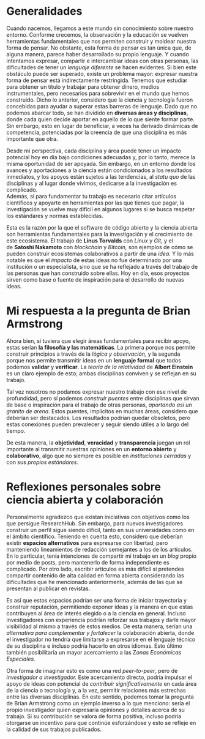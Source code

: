 # Generalidades

Cuando nacemos, llegamos a este mundo sin conocimiento sobre nuestro entorno. Conforme crecemos, la observación y la educación se vuelven herramientas fundamentales que nos permiten construir y moldear nuestra forma de pensar. No obstante, esta forma de pensar es tan única que, de alguna manera, parece haber desarrollado su propio lenguaje. Y cuando intentamos expresar, compartir e intercambiar ideas con otras personas, las dificultades de tener un *lenguaje diferente* se hacen evidentes. Si bien este obstáculo puede ser superado, existe un problema mayor: expresar nuestra forma de pensar está indirectamente restringida. Tenemos que estudiar para obtener un título y trabajar para obtener dinero, medios instrumentales, pero necesarios para sobrevivir en el mundo que hemos construido. Dicho lo anterior, considero que la ciencia y tecnología fueron concebidas para ayudar a superar estas barreras de lenguaje. Dado que no podemos abarcar todo, se han dividido en **diversas áreas y disciplinas**, donde cada quien decide aportar en aquello de lo que siente formar parte. Sin embargo, esto en lugar de beneficiar, a veces ha derivado dinámicas de competencia, potenciadas por la creencia de que una disciplina es más importante que otra.

Desde mi perspectiva, cada disciplina y área puede tener un impacto potencial hoy en día bajo condiciones adecuadas y, por lo tanto, merece la misma oportunidad de ser apoyada. Sin embargo, en un entorno donde los avances y aportaciones a la ciencia están condicionados a los resultados inmediatos, y los apoyos están sujetos a las tendencias, al *statu quo* de las disciplinas y al lugar donde vivimos, dedicarse a la investigación es complicado.  
Además, si para fundamentar tu trabajo es necesario citar artículos científicos y apoyarte en herramientas por las que tienes que pagar, la investigación se vuelve muy difícil en algunos lugares si se busca respetar los estándares y normas establecidas.

Esta es la razón por la que el software de código abierto y la ciencia abierta son herramientas fundamentales para la investigación y el crecimiento de este ecosistema. El trabajo de **Linus Torvalds** con *Linux* y *Git,* y el de **Satoshi Nakamoto** con *blockchain* y *Bitcoin,* son ejemplos de cómo se pueden construir ecosistemas colaborativos a partir de una *idea*. Y lo más notable es que el *impacto* de estas ideas no fue determinado por una institución o un especialista, sino que se ha reflejado a través del trabajo de las personas que han construido sobre ellas. Hoy en día, esos proyectos sirven como base o fuente de inspiración para el desarrollo de nuevas ideas.

# Mi respuesta a la pregunta de Brian Armstrong

Ahora bien, si tuviera que elegir áreas fundamentales para recibir apoyo, estas serían **la filosofía y las matemáticas**. La primera porque nos permite construir principios a través de la *lógica y observación,* y la segunda porque nos permite transmitir ideas en un **lenguaje formal** que todos podemos **validar** y **verificar**. La *teoría de la relatividad* de **Albert Einstein** es un claro ejemplo de esto; ambas disciplinas conviven y se reflejan en su trabajo.

Tal vez nosotros no podamos expresar nuestro trabajo con ese nivel de profundidad, pero sí podemos *construir puentes* entre disciplinas que sirvan de base o inspiración para el trabajo de otras personas, *aportando así un granito de arena*. Estos puentes, implícitos en muchas áreas, considero que deberían ser destacados. Los resultados podrían quedar obsoletos, pero estas conexiones pueden prevalecer y seguir siendo útiles a lo largo del tiempo.

De esta manera, la **objetividad**, **veracidad** y **transparencia** juegan un rol importante al transmitir nuestras opiniones en un **entorno abierto** y **colaborativo**, algo que no siempre es posible en *instituciones cerradas* y con sus *propios estándares*.

# Reflexiones personales sobre ciencia abierta y colaboración

Personalmente agradezco que existan iniciativas con objetivos como los que persigue ResearchHub. Sin embargo, para nuevos investigadores construir un perfil sigue siendo difícil, tanto en sus universidades como en el ámbito científico. Teniendo en cuenta esto, considero que deberían existir **espacios alternativos** para expresarse con libertad, pero manteniendo lineamientos de redacción semejantes a los de los artículos. En lo particular, tenía intenciones de compartir mi trabajo en un *blog* propio por medio de posts, pero mantenerlo de forma independiente es complicado. Por otro lado, escribir artículos es más difícil si pretendes compartir contenido de alta calidad en forma abierta considerando las dificultades que he mencionado anteriormente, además de las que se presentan al publicar en revistas.

Es así que estos espacios podrían ser una forma de iniciar trayectoria y construir reputación, permitiendo exponer ideas y la manera en que estas contribuyen al área de interés elegido o a la ciencia en general. Incluso investigadores con experiencia podrían reforzar sus trabajos y darle mayor visibilidad al mismo a través de estos medios. De esta manera, serían una *alternativa para complementar y fortalecer* la colaboración abierta, donde el investigador no tendría que limitarse a expresarse en el lenguaje técnico de su disciplina e incluso podría hacerlo en otros idiomas. Esto último también posibilitaría un mayor acercamiento a las Z*onas Económicas Especiales*.

Otra forma de imaginar esto es como una red *peer-to-peer*, pero de *investigador a investigador.* Este acercamiento directo, podría impulsar el apoyo de ideas con potencial de *contribuir significativamente* en cada área de la ciencia o tecnología y, a la vez, permitir relaciones más estrechas entre las diversas disciplinas. En este sentido, podemos tomar la pregunta de Brian Armstrong como un ejemplo inverso a lo que menciono: sería el propio investigador quien expresaría opiniones y detalles acerca de su trabajo. Si su contribución se valora de forma positiva, incluso podría otorgarse un incentivo para que continúe esforzándose y esto se refleje en la calidad de sus trabajos publicados.